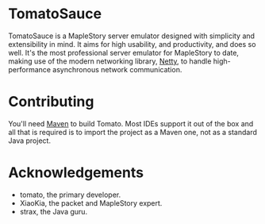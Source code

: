 # TomatoSauce #
TomatoSauce is a MapleStory server emulator designed with simplicity and extensibility in mind. It aims for high usability, and productivity, and does so well. It's the most professional server emulator for MapleStory to date, making use of the modern networking library, [Netty](http://www.netty.io/), to handle high-performance asynchronous network communication.

# Contributing #
You'll need [Maven](http://maven.apache.org/) to build Tomato. Most IDEs
support it out of the box and all that is required is to import the
project as a Maven one, not as a standard Java project.

# Acknowledgements #
* tomato, the primary developer.
* XiaoKia, the packet and MapleStory expert.
* strax, the Java guru.
